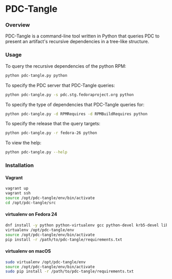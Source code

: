 # PDC-Tangle

### Overview

PDC-Tangle is a command-line tool written in Python that queries PDC to present
an artifact's recursive dependencies in a tree-like structure.

### Usage

To query the recursive dependencies of the python RPM:

```bash
python pdc-tangle.py python
```

To specify the PDC server that PDC-Tangle queries:

```bash
python pdc-tangle.py -s pdc.stg.fedoraproject.org python
```

To specify the type of dependencies that PDC-Tangle queries for:

```bash
python pdc-tangle.py -d RPMRequires -d RPMBuildRequires python
```

To specify the release that the query targets:

```bash
python pdc-tangle.py -r fedora-26 python
```

To view the help:

```bash
python pdc-tangle.py --help
```

### Installation

#### Vagrant

```bash
vagrant up
vagrant ssh
source /opt/pdc-tangle/env/bin/activate
cd /opt/pdc-tangle/src
```

#### virtualenv on Fedora 24

```bash
dnf install -y python python-virtualenv gcc python-devel krb5-devel libffi-devel redhat-rpm-config
virtualenv /opt/pdc-tangle/env
source /opt/pdc-tangle/env/bin/activate
pip install -r /path/to/pdc-tangle/requirements.txt
```

#### virtualenv on macOS

```bash
sudo virtualenv /opt/pdc-tangle/env
source /opt/pdc-tangle/env/bin/activate
sudo pip install -r /path/to/pdc-tangle/requirements.txt
```
